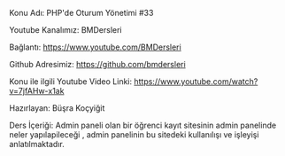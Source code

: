 Konu Adı: PHP'de Oturum Yönetimi #33

Youtube Kanalımız: BMDersleri

Bağlantı: https://www.youtube.com/BMDersleri​​

Github Adresimiz: https://github.com/bmdersleri

Konu ile ilgili Youtube Video Linki: https://www.youtube.com/watch?v=7jfAHw-x1ak

Hazırlayan: Büşra Koçyiğit

Ders İçeriği: Admin paneli olan bir öğrenci kayıt sitesinin admin panelinde neler yapılapileceği , admin panelinin bu sitedeki kullanılışı ve işleyişi anlatılmaktadır.